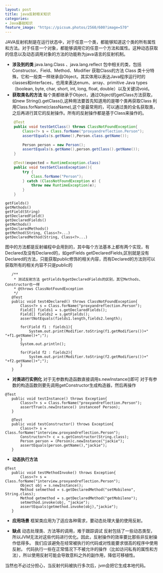 ```yaml
---
layout: post
title: java反射相关知识
categories:
- Java基础知识
feature_image: "https://picsum.photos/2560/600?image=570"
---
```


JAVA反射机制是在运行状态中，对于任意一个类，都能够知道这个类的所有属性和方法。对于任意一个对象，都能够调用它的任意一个方法和属性。这种动态获取的信息以及动态调用对象的方法的功能称为java语言的反射机制。

* **涉及到的类**
       java.lang.Class 、java.lang.reflect 包中相关的类，包括Constructor、Field、Method、Modifier
获取Class的方法
      Class 类十分特殊，它和一般类一样继承自Object。其实体用以表达Java程序运行时的classes和interfaces，也用来表达enum、array、primitive Java types（boolean, byte, char, short, int, long, float, double）以及关键词void。
* **获取类名的方法**
 每个类都继承于Object，通过Object的getClass方法获取，如new String().getClass(),这种用法要首先知道用的是哪个类再获取Class
 利用Class.forName(className),这个是最常用的，可以通过类的全名获取类，之后再进行其它的反射操作。所有的反射操作都是基于Class来操作的。
```java
    @Test
	public void testGetClass() throws ClassNotFoundException{
		Class<?> s = Class.forName("proxyandreflection.Person");
		assertEquals(s.getName(),Person.class.getName());
		
		Person person = new Person();
		assertEquals(s.getName(),person.getClass().getName());
	}
	
	@Test(expected = RuntimeException.class)
	public void testGetClassException(){
		try {
			Class.forName("Person");
		} catch (ClassNotFoundException e) {
			throw new RuntimeException(e);
		}
	}
 ```
 ```
getFields()
getMethods()
getField(String)
getDeclaredField()
getDeclaredFields()
getMethods()
getDeclaredMethods()
getMethod(String, Class<?>...)
getDeclaredMethod(String, Class<?>...)
 ```
图中的方法都是反射编程中会用到的，其中每个方法基本上都有两个实现，有Declared及没有Declared的，如getFields getDeclaredFields,区别就是没有Declared的方法，只能获取public修饰的相关内容，而有Declared的方法则可以获取所有的相关内容不只是public的
 ```
	/**
	 * 测试反射方法 getFields与getDeclaredFields的区别，其它Methods、Constructor也一样
	 * @throws ClassNotFoundException
	 */
	@Test
	public void test4Declared() throws ClassNotFoundException{
		Class<?> s = Class.forName("proxyandreflection.Person");
		Field[] fields1 = s.getDeclaredFields();
		Field[] fields2 = s.getFields();
		assertNotEquals(fields1.length,fields2.length);
		
		for(Field f1 : fields1){
			System.out.print(Modifier.toString(f1.getModifiers())+" "+f1.getName()+";");
		}
		System.out.println();
		
		for(Field f2 : fields2){
			System.out.print(Modifier.toString(f2.getModifiers())+" "+f2.getName()+";");
		}
	}
 ```
* **对类进行实例化**
对于无参数构造函数直接调用s.newInstance()即可
对于有参数的构造函数则要先调用getConstructor生成构造器，然后再操作
 ```
@Test
	public void testInstance() throws Exception{
		Class<?> s = Class.forName("proxyandreflection.Person");
		assertTrue(s.newInstance() instanceof Person);
	}
	
	@Test
	public void testConstructor() throws Exception{
		Class<?> s = Class.forName("interview.proxyandreflection.Person");
		Constructor<?> c = s.getConstructor(String.class);
		Person person = (Person)c.newInstance("jackie");
		assertEquals(person.getName(),"jackie");
	}
 ```

* **动态执行方法**
 ```
@Test
	public void testMethodInvoke() throws Exception{
		Class<?> s = Class.forName("interview.proxyandreflection.Person");
		Object obj = s.newInstance();
		Method setmethod = s.getDeclaredMethod("setMobileno", String.class);
		Method getmethod = s.getDeclaredMethod("getMobileno");
		setmethod.invoke(obj, "jackie");
		assertEquals(getmethod.invoke(obj),"jackie");
	}
 ```
* **应用场景**
框架类应用为了适应各种需求，要动态处理大量的使用反射。

* **缺点**
动态处理类、方法等的调用，难于跟踪调试
反射包括了一些动态类型，所以JVM无法对这些代码进行优化。因此，反射操作的效率要比那些非反射操作低得多。
我们应该避免在经常被执行的代码或对性能要求很高的程序中使用反射。
代码执行一些在正常情况下不被允许的操作（比如访问私有的属性和方法），所以使用反射可能会导致意料之外的副作用，降低可移植性。

当然也不必过分担心，当反射代码被执行多次后，jvm会把它生成本地代码。